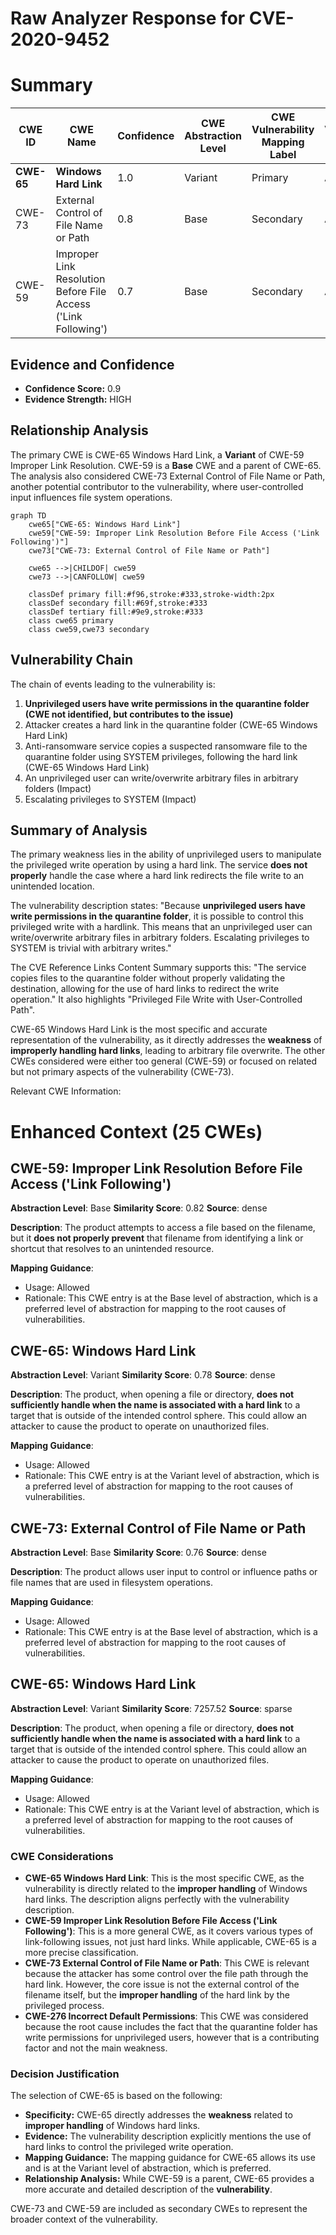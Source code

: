 # Raw Analyzer Response for CVE-2020-9452

# Summary
| CWE ID | CWE Name | Confidence | CWE Abstraction Level | CWE Vulnerability Mapping Label | CWE-Vulnerability Mapping Notes |
|---|---|---|---|---|---|
| **CWE-65** | **Windows Hard Link** | 1.0 | Variant | Primary | Allowed |
| CWE-73 | External Control of File Name or Path | 0.8 | Base | Secondary | Allowed |
| CWE-59 | Improper Link Resolution Before File Access ('Link Following') | 0.7 | Base | Secondary | Allowed |

## Evidence and Confidence

*   **Confidence Score:** 0.9
*   **Evidence Strength:** HIGH

## Relationship Analysis
The primary CWE is CWE-65 Windows Hard Link, a **Variant** of CWE-59 Improper Link Resolution. CWE-59 is a **Base** CWE and a parent of CWE-65. The analysis also considered CWE-73 External Control of File Name or Path, another potential contributor to the vulnerability, where user-controlled input influences file system operations.

```mermaid
graph TD
    cwe65["CWE-65: Windows Hard Link"]
    cwe59["CWE-59: Improper Link Resolution Before File Access ('Link Following')"]
    cwe73["CWE-73: External Control of File Name or Path"]
    
    cwe65 -->|CHILDOF| cwe59
    cwe73 -->|CANFOLLOW| cwe59
    
    classDef primary fill:#f96,stroke:#333,stroke-width:2px
    classDef secondary fill:#69f,stroke:#333
    classDef tertiary fill:#9e9,stroke:#333
    class cwe65 primary
    class cwe59,cwe73 secondary
```

## Vulnerability Chain
The chain of events leading to the vulnerability is:
1.  **Unprivileged users have write permissions in the quarantine folder (CWE not identified, but contributes to the issue)**
2.  Attacker creates a hard link in the quarantine folder (CWE-65 Windows Hard Link)
3.  Anti-ransomware service copies a suspected ransomware file to the quarantine folder using SYSTEM privileges, following the hard link (CWE-65 Windows Hard Link)
4.  An unprivileged user can write/overwrite arbitrary files in arbitrary folders (Impact)
5.  Escalating privileges to SYSTEM (Impact)

## Summary of Analysis
The primary weakness lies in the ability of unprivileged users to manipulate the privileged write operation by using a hard link. The service **does not properly** handle the case where a hard link redirects the file write to an unintended location.

The vulnerability description states: "Because **unprivileged users have write permissions in the quarantine folder**, it is possible to control this privileged write with a hardlink. This means that an unprivileged user can write/overwrite arbitrary files in arbitrary folders. Escalating privileges to SYSTEM is trivial with arbitrary writes."

The CVE Reference Links Content Summary supports this: "The service copies files to the quarantine folder without properly validating the destination, allowing for the use of hard links to redirect the write operation." It also highlights "Privileged File Write with User-Controlled Path".

CWE-65 Windows Hard Link is the most specific and accurate representation of the vulnerability, as it directly addresses the **weakness** of **improperly handling hard links**, leading to arbitrary file overwrite. The other CWEs considered were either too general (CWE-59) or focused on related but not primary aspects of the vulnerability (CWE-73).

Relevant CWE Information:

# Enhanced Context (25 CWEs)

## CWE-59: Improper Link Resolution Before File Access ('Link Following')
**Abstraction Level**: Base
**Similarity Score**: 0.82
**Source**: dense

**Description**:
The product attempts to access a file based on the filename, but it **does not properly prevent** that filename from identifying a link or shortcut that resolves to an unintended resource.

**Mapping Guidance**:
- Usage: Allowed
- Rationale: This CWE entry is at the Base level of abstraction, which is a preferred level of abstraction for mapping to the root causes of vulnerabilities.

## CWE-65: Windows Hard Link
**Abstraction Level**: Variant
**Similarity Score**: 0.78
**Source**: dense

**Description**:
The product, when opening a file or directory, **does not sufficiently handle when the name is associated with a hard link** to a target that is outside of the intended control sphere. This could allow an attacker to cause the product to operate on unauthorized files.

**Mapping Guidance**:
- Usage: Allowed
- Rationale: This CWE entry is at the Variant level of abstraction, which is a preferred level of abstraction for mapping to the root causes of vulnerabilities.

## CWE-73: External Control of File Name or Path
**Abstraction Level**: Base
**Similarity Score**: 0.76
**Source**: dense

**Description**:
The product allows user input to control or influence paths or file names that are used in filesystem operations.

**Mapping Guidance**:
- Usage: Allowed
- Rationale: This CWE entry is at the Base level of abstraction, which is a preferred level of abstraction for mapping to the root causes of vulnerabilities.

## CWE-65: Windows Hard Link
**Abstraction Level**: Variant
**Similarity Score**: 7257.52
**Source**: sparse

**Description**:
The product, when opening a file or directory, **does not sufficiently handle when the name is associated with a hard link** to a target that is outside of the intended control sphere. This could allow an attacker to cause the product to operate on unauthorized files.

**Mapping Guidance**:
- Usage: Allowed
- Rationale: This CWE entry is at the Variant level of abstraction, which is a preferred level of abstraction for mapping to the root causes of vulnerabilities.

### CWE Considerations

*   **CWE-65 Windows Hard Link**: This is the most specific CWE, as the vulnerability is directly related to the **improper handling** of Windows hard links. The description aligns perfectly with the vulnerability description.
*   **CWE-59 Improper Link Resolution Before File Access ('Link Following')**: This is a more general CWE, as it covers various types of link-following issues, not just hard links. While applicable, CWE-65 is a more precise classification.
*   **CWE-73 External Control of File Name or Path**: This CWE is relevant because the attacker has some control over the file path through the hard link. However, the core issue is not the external control of the filename itself, but the **improper handling** of the hard link by the privileged process.
*   **CWE-276 Incorrect Default Permissions**: This CWE was considered because the root cause includes the fact that the quarantine folder has write permissions for unprivileged users, however that is a contributing factor and not the main weakness.

### Decision Justification

The selection of CWE-65 is based on the following:

*   **Specificity:** CWE-65 directly addresses the **weakness** related to **improper handling** of Windows hard links.
*   **Evidence:** The vulnerability description explicitly mentions the use of hard links to control the privileged write operation.
*   **Mapping Guidance:** The mapping guidance for CWE-65 allows its use and is at the Variant level of abstraction, which is preferred.
*   **Relationship Analysis:** While CWE-59 is a parent, CWE-65 provides a more accurate and detailed description of the **vulnerability**.

CWE-73 and CWE-59 are included as secondary CWEs to represent the broader context of the vulnerability.